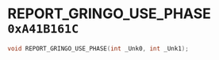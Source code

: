# REPORT_GRINGO_USE_PHASE `0xA41B161C`

```cpp
void REPORT_GRINGO_USE_PHASE(int _Unk0, int _Unk1);
```